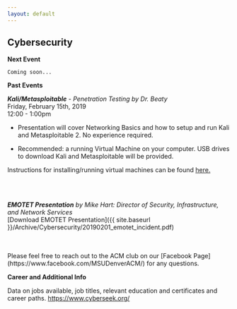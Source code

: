 ```yaml
---
layout: default
---
```

## Cybersecurity
**Next Event**<br>
```
Coming soon...
```

**Past Events**<br>

***Kali/Metasploitable*** - *Penetration Testing
by Dr. Beaty*<br>
Friday, February 15th, 2019 <br>
12:00 - 1:00pm
<br>

  * Presentation will cover Networking Basics and how to setup and run Kali and Metasploitable 2. No experience required.

  * Recommended: a running Virtual Machine on your computer. USB drives to download Kali and Metasploitable will be provided.

Instructions for installing/running virtual machines can be found [here.](https://www.howtogeek.com/196060/beginner-geek-how-to-create-and-use-virtual-machines/)

<br>
<br>

***EMOTET Presentation***
*by Mike Hart: Director of Security, Infrastructure,
and Network Services*<br>
[Download EMOTET Presentation]({{ site.baseurl }}/Archive/Cybersecurity/20190201_emotet_incident.pdf)

<br>
<br>
Please feel free to reach out to the ACM club on our [Facebook Page](https://www.facebook.com/MSUDenverACM/) for any questions.

**Career and Additional Info**

Data on jobs available, job titles, relevant education and certificates and career paths. <https://www.cyberseek.org/>
